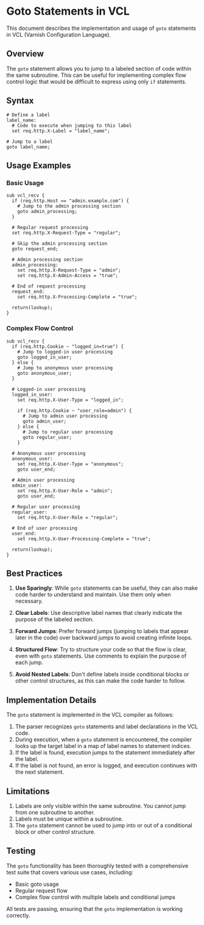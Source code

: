 # Goto Statements in VCL

This document describes the implementation and usage of `goto` statements in VCL (Varnish Configuration Language).

## Overview

The `goto` statement allows you to jump to a labeled section of code within the same subroutine. This can be useful for implementing complex flow control logic that would be difficult to express using only `if` statements.

## Syntax

```vcl
# Define a label
label_name:
  # Code to execute when jumping to this label
  set req.http.X-Label = "label_name";

# Jump to a label
goto label_name;
```

## Usage Examples

### Basic Usage

```vcl
sub vcl_recv {
  if (req.http.Host == "admin.example.com") {
    # Jump to the admin processing section
    goto admin_processing;
  }

  # Regular request processing
  set req.http.X-Request-Type = "regular";

  # Skip the admin processing section
  goto request_end;

  # Admin processing section
  admin_processing:
    set req.http.X-Request-Type = "admin";
    set req.http.X-Admin-Access = "true";

  # End of request processing
  request_end:
    set req.http.X-Processing-Complete = "true";

  return(lookup);
}
```

### Complex Flow Control

```vcl
sub vcl_recv {
  if (req.http.Cookie ~ "logged_in=true") {
    # Jump to logged-in user processing
    goto logged_in_user;
  } else {
    # Jump to anonymous user processing
    goto anonymous_user;
  }

  # Logged-in user processing
  logged_in_user:
    set req.http.X-User-Type = "logged_in";
    
    if (req.http.Cookie ~ "user_role=admin") {
      # Jump to admin user processing
      goto admin_user;
    } else {
      # Jump to regular user processing
      goto regular_user;
    }

  # Anonymous user processing
  anonymous_user:
    set req.http.X-User-Type = "anonymous";
    goto user_end;

  # Admin user processing
  admin_user:
    set req.http.X-User-Role = "admin";
    goto user_end;

  # Regular user processing
  regular_user:
    set req.http.X-User-Role = "regular";

  # End of user processing
  user_end:
    set req.http.X-User-Processing-Complete = "true";

  return(lookup);
}
```

## Best Practices

1. **Use Sparingly**: While `goto` statements can be useful, they can also make code harder to understand and maintain. Use them only when necessary.

2. **Clear Labels**: Use descriptive label names that clearly indicate the purpose of the labeled section.

3. **Forward Jumps**: Prefer forward jumps (jumping to labels that appear later in the code) over backward jumps to avoid creating infinite loops.

4. **Structured Flow**: Try to structure your code so that the flow is clear, even with `goto` statements. Use comments to explain the purpose of each jump.

5. **Avoid Nested Labels**: Don't define labels inside conditional blocks or other control structures, as this can make the code harder to follow.

## Implementation Details

The `goto` statement is implemented in the VCL compiler as follows:

1. The parser recognizes `goto` statements and label declarations in the VCL code.
2. During execution, when a `goto` statement is encountered, the compiler looks up the target label in a map of label names to statement indices.
3. If the label is found, execution jumps to the statement immediately after the label.
4. If the label is not found, an error is logged, and execution continues with the next statement.

## Limitations

1. Labels are only visible within the same subroutine. You cannot jump from one subroutine to another.
2. Labels must be unique within a subroutine.
3. The `goto` statement cannot be used to jump into or out of a conditional block or other control structure.

## Testing

The `goto` functionality has been thoroughly tested with a comprehensive test suite that covers various use cases, including:

- Basic goto usage
- Regular request flow
- Complex flow control with multiple labels and conditional jumps

All tests are passing, ensuring that the `goto` implementation is working correctly.
